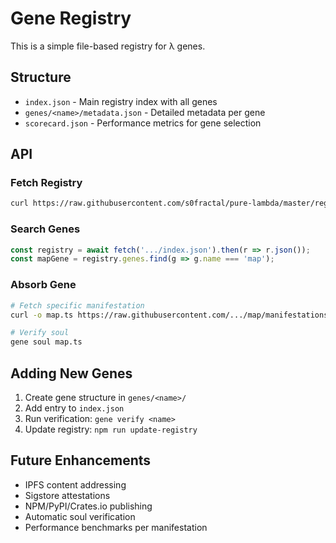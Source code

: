# Gene Registry

This is a simple file-based registry for λ genes.

## Structure

- `index.json` - Main registry index with all genes
- `genes/<name>/metadata.json` - Detailed metadata per gene
- `scorecard.json` - Performance metrics for gene selection

## API

### Fetch Registry
```bash
curl https://raw.githubusercontent.com/s0fractal/pure-lambda/master/registry/index.json
```

### Search Genes
```javascript
const registry = await fetch('.../index.json').then(r => r.json());
const mapGene = registry.genes.find(g => g.name === 'map');
```

### Absorb Gene
```bash
# Fetch specific manifestation
curl -o map.ts https://raw.githubusercontent.com/.../map/manifestations/ts/map.ts

# Verify soul
gene soul map.ts
```

## Adding New Genes

1. Create gene structure in `genes/<name>/`
2. Add entry to `index.json`
3. Run verification: `gene verify <name>`
4. Update registry: `npm run update-registry`

## Future Enhancements

- IPFS content addressing
- Sigstore attestations
- NPM/PyPI/Crates.io publishing
- Automatic soul verification
- Performance benchmarks per manifestation